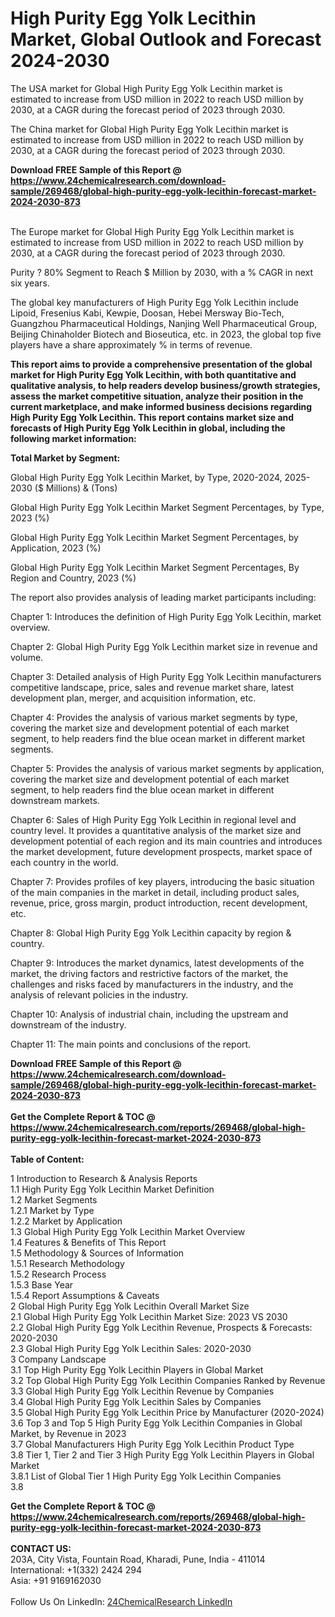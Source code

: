<h1>High Purity Egg Yolk Lecithin Market, Global Outlook and Forecast 2024-2030</h1><p>The USA market for Global High Purity Egg Yolk Lecithin market is estimated to increase from USD million in 2022 to reach USD million by 2030, at a CAGR during the forecast period of 2023 through 2030.</p><p>
</p><p>The China market for Global High Purity Egg Yolk Lecithin market is estimated to increase from USD million in 2022 to reach USD million by 2030, at a CAGR during the forecast period of 2023 through 2030.</p><div><b>Download FREE Sample of this Report @ 
            <a href="https://www.24chemicalresearch.com/download-sample/269468/global-high-purity-egg-yolk-lecithin-forecast-market-2024-2030-873">
            https://www.24chemicalresearch.com/download-sample/269468/global-high-purity-egg-yolk-lecithin-forecast-market-2024-2030-873</a></b></div><br><p>
</p><p>The Europe market for Global High Purity Egg Yolk Lecithin market is estimated to increase from USD million in 2022 to reach USD million by 2030, at a CAGR during the forecast period of 2023 through 2030.</p><p>
Purity ? 80% Segment to Reach $ Million by 2030, with a % CAGR in next six years.</p><p>
The global key manufacturers of High Purity Egg Yolk Lecithin include Lipoid, Fresenius Kabi, Kewpie, Doosan, Hebei Mersway Bio-Tech, Guangzhou Pharmaceutical Holdings, Nanjing Well Pharmaceutical Group, Beijing Chinaholder Biotech and Bioseutica, etc. in 2023, the global top five players have a share approximately % in terms of revenue.</p><p>
<strong>This report aims to provide a comprehensive presentation of the global market for High Purity Egg Yolk Lecithin, with both quantitative and qualitative analysis, to help readers develop business/growth strategies, assess the market competitive situation, analyze their position in the current marketplace, and make informed business decisions regarding High Purity Egg Yolk Lecithin. This report contains market size and forecasts of High Purity Egg Yolk Lecithin in global, including the following market information:</strong></p><p>
</p><p>
<strong>Total Market by Segment:</strong></p><p>
Global High Purity Egg Yolk Lecithin Market, by Type, 2020-2024, 2025-2030 ($ Millions) &amp; (Tons)</p><p>
Global High Purity Egg Yolk Lecithin Market Segment Percentages, by Type, 2023 (%)</p><p>
</p><p>
Global High Purity Egg Yolk Lecithin Market Segment Percentages, by Application, 2023 (%)</p><p>
</p><p>
Global High Purity Egg Yolk Lecithin Market Segment Percentages, By Region and Country, 2023 (%)</p><p>
</p><p>
</p><p></p><p>
The report also provides analysis of leading market participants including:</p><p>
</p><p>
</p><p>
Chapter 1: Introduces the definition of High Purity Egg Yolk Lecithin, market overview.</p><p>
Chapter 2: Global High Purity Egg Yolk Lecithin market size in revenue and volume.</p><p>
Chapter 3: Detailed analysis of High Purity Egg Yolk Lecithin manufacturers competitive landscape, price, sales and revenue market share, latest development plan, merger, and acquisition information, etc.</p><p>
Chapter 4: Provides the analysis of various market segments by type, covering the market size and development potential of each market segment, to help readers find the blue ocean market in different market segments.</p><p>
Chapter 5: Provides the analysis of various market segments by application, covering the market size and development potential of each market segment, to help readers find the blue ocean market in different downstream markets.</p><p>
Chapter 6: Sales of High Purity Egg Yolk Lecithin in regional level and country level. It provides a quantitative analysis of the market size and development potential of each region and its main countries and introduces the market development, future development prospects, market space of each country in the world.</p><p>
Chapter 7: Provides profiles of key players, introducing the basic situation of the main companies in the market in detail, including product sales, revenue, price, gross margin, product introduction, recent development, etc.</p><p>
Chapter 8: Global High Purity Egg Yolk Lecithin capacity by region &amp; country.</p><p>
Chapter 9: Introduces the market dynamics, latest developments of the market, the driving factors and restrictive factors of the market, the challenges and risks faced by manufacturers in the industry, and the analysis of relevant policies in the industry.</p><p>
Chapter 10: Analysis of industrial chain, including the upstream and downstream of the industry.</p><p>
Chapter 11: The main points and conclusions of the report.</p><div><b>Download FREE Sample of this Report @ 
            <a href="https://www.24chemicalresearch.com/download-sample/269468/global-high-purity-egg-yolk-lecithin-forecast-market-2024-2030-873">
            https://www.24chemicalresearch.com/download-sample/269468/global-high-purity-egg-yolk-lecithin-forecast-market-2024-2030-873</a></b></div><br><div><b>Get the Complete Report & TOC @ 
            <a href="https://www.24chemicalresearch.com/reports/269468/global-high-purity-egg-yolk-lecithin-forecast-market-2024-2030-873">
            https://www.24chemicalresearch.com/reports/269468/global-high-purity-egg-yolk-lecithin-forecast-market-2024-2030-873</a></b></div><br>
            <b>Table of Content:</b><p>1 Introduction to Research & Analysis Reports<br />
    1.1 High Purity Egg Yolk Lecithin Market Definition<br />
    1.2 Market Segments<br />
        1.2.1 Market by Type<br />
        1.2.2 Market by Application<br />
    1.3 Global High Purity Egg Yolk Lecithin Market Overview<br />
    1.4 Features & Benefits of This Report<br />
    1.5 Methodology & Sources of Information<br />
        1.5.1 Research Methodology<br />
        1.5.2 Research Process<br />
        1.5.3 Base Year<br />
        1.5.4 Report Assumptions & Caveats<br />
2 Global High Purity Egg Yolk Lecithin Overall Market Size<br />
    2.1 Global High Purity Egg Yolk Lecithin Market Size: 2023 VS 2030<br />
    2.2 Global High Purity Egg Yolk Lecithin Revenue, Prospects & Forecasts: 2020-2030<br />
    2.3 Global High Purity Egg Yolk Lecithin Sales: 2020-2030<br />
3 Company Landscape<br />
    3.1 Top High Purity Egg Yolk Lecithin Players in Global Market<br />
    3.2 Top Global High Purity Egg Yolk Lecithin Companies Ranked by Revenue<br />
    3.3 Global High Purity Egg Yolk Lecithin Revenue by Companies<br />
    3.4 Global High Purity Egg Yolk Lecithin Sales by Companies<br />
    3.5 Global High Purity Egg Yolk Lecithin Price by Manufacturer (2020-2024)<br />
    3.6 Top 3 and Top 5 High Purity Egg Yolk Lecithin Companies in Global Market, by Revenue in 2023<br />
    3.7 Global Manufacturers High Purity Egg Yolk Lecithin Product Type<br />
    3.8 Tier 1, Tier 2 and Tier 3 High Purity Egg Yolk Lecithin Players in Global Market<br />
        3.8.1 List of Global Tier 1 High Purity Egg Yolk Lecithin Companies<br />
        3.8</p><div><b>Get the Complete Report & TOC @ 
            <a href="https://www.24chemicalresearch.com/reports/269468/global-high-purity-egg-yolk-lecithin-forecast-market-2024-2030-873">
            https://www.24chemicalresearch.com/reports/269468/global-high-purity-egg-yolk-lecithin-forecast-market-2024-2030-873</a></b></div><br><b>CONTACT US:</b><br>
            203A, City Vista, Fountain Road, Kharadi, Pune, India - 411014<br>
            International: +1(332) 2424 294<br>
            Asia: +91 9169162030 <br><br>
            Follow Us On LinkedIn: <a href="https://www.linkedin.com/company/24chemicalresearch/">24ChemicalResearch LinkedIn</a>